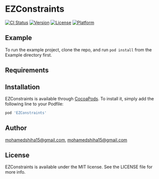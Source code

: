 # EZConstraints

[![CI Status](https://img.shields.io/travis/mohamedshiha15@gmail.com/EZConstraints.svg?style=flat)](https://travis-ci.org/mohamedshiha15@gmail.com/EZConstraints)
[![Version](https://img.shields.io/cocoapods/v/EZConstraints.svg?style=flat)](https://cocoapods.org/pods/EZConstraints)
[![License](https://img.shields.io/cocoapods/l/EZConstraints.svg?style=flat)](https://cocoapods.org/pods/EZConstraints)
[![Platform](https://img.shields.io/cocoapods/p/EZConstraints.svg?style=flat)](https://cocoapods.org/pods/EZConstraints)

## Example

To run the example project, clone the repo, and run `pod install` from the Example directory first.

## Requirements

## Installation

EZConstraints is available through [CocoaPods](https://cocoapods.org). To install
it, simply add the following line to your Podfile:

```ruby
pod 'EZConstraints'
```

## Author

mohamedshiha15@gmail.com, mohamedshiha15@gmail.com

## License

EZConstraints is available under the MIT license. See the LICENSE file for more info.
